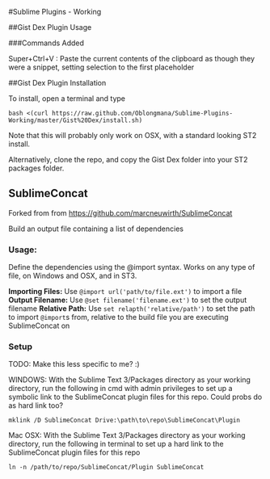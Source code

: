 #Sublime Plugins - Working

##Gist Dex Plugin Usage

###Commands Added

Super+Ctrl+V : Paste the current contents of the clipboard as though they were a snippet, setting selection to the first placeholder


##Gist Dex Plugin Installation

To install, open a terminal and type 

    bash <(curl https://raw.github.com/Oblongmana/Sublime-Plugins-Working/master/Gist%20Dex/install.sh)


Note that this will probably only work on OSX, with a standard looking ST2 install.

Alternatively, clone the repo, and copy the Gist Dex folder into your ST2 packages folder.

## SublimeConcat

Forked from from https://github.com/marcneuwirth/SublimeConcat

Build an output file containing a list of dependencies

### Usage:

Define the dependencies using the @import syntax. Works on any type of file, on Windows and OSX, and in ST3. 

**Importing Files:** Use `@import url('path/to/file.ext')` to import a file
**Output Filename:** Use `@set filename('filename.ext')` to set the output filename
**Relative Path:** Use `set relapth('relative/path')` to set the path to import `@import`s from, relative to the build file you are executing SublimeConcat on

### Setup

TODO: Make this less specific to me? :)

WINDOWS: With the Sublime Text 3/Packages directory as your working directory, run the following in cmd with admin privileges to set up a symbolic link to the SublimeConcat plugin files for this repo. Could probs do as hard link too?
```
mklink /D SublimeConcat Drive:\path\to\repo\SublimeConcat\Plugin
```

Mac OSX: With the Sublime Text 3/Packages directory as your working directory, run the following in terminal to set up a hard link to the SublimeConcat plugin files for this repo
```
ln -n /path/to/repo/SublimeConcat/Plugin SublimeConcat
```
